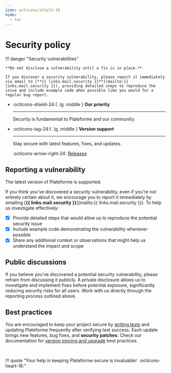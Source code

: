 ```yaml
---
icon: octicons/shield-16
hide: 
  - toc
---
```


# Security policy

!!! danger "Security vulnerabilities"

    **Do not disclose a vulnerability until a fix is in place.** 

    If you discover a security vulnerability, please report it immediately via email to [**{{ links.mail.security }}**](mailto:{{ links.mail.security }}), providing detailed steps to reproduce the issue and include example code when possible like you would for a regular bug report. 

<div class="grid cards" markdown>

-   :octicons-shield-24:{ .lg .middle } **Our priority**

    ---

    Security is fundamental to Plateforme and our community.

-   :octicons-tag-24:{ .lg .middle } **Version support**

    ---

    Stay secure with latest features, fixes, and updates.
    
    :octicons-arrow-right-24: [Releases](releases.md)

</div>

## Reporting a vulnerability

The latest version of Plateforme is supported.

If you think you've discovered a security vulnerability, even if you're not entirely certain about it, we encourage you to report it immediately by emailing [**{{ links.mail.security }}**](mailto:{{ links.mail.security }}). To help us investigate effectively:

- [x] Provide detailed steps that would allow us to reproduce the potential security issue
- [x] Include example code demonstrating the vulnerability whenever possible
- [x] Share any additional context or observations that might help us understand the impact and scope

## Public discussions

If you believe you've discovered a potential security vulnerability, please refrain from discussing it publicly. A private disclosure allows us to investigate and implement fixes before potential exposure, significantly reducing security risks for all users. Work with us directly through the reporting process outlined above.

## Best practices

You are encouraged to keep your project secure by [writing tests](../learn/guides/testing.md) and updating Plateforme frequently after verifying test success. Each update brings new features, bug fixes, and **security patches**. Check our documentation for [version pinning and upgrade](releases.md) best practices.

<br/>

!!! quote "Your help in keeping Plateforme secure is invaluable! &nbsp;:octicons-heart-16:"
